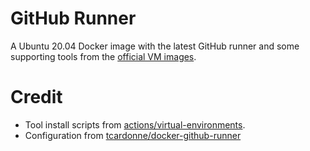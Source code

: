 # GitHub Runner
A Ubuntu 20.04 Docker image with the latest GitHub runner and some supporting tools from the [official VM images](https://github.com/actions/virtual-environments).

# Credit
* Tool install scripts from [actions/virtual-environments](https://github.com/actions/virtual-environments/tree/main/images/linux/scripts).
* Configuration from [tcardonne/docker-github-runner](https://github.com/tcardonne/docker-github-runner)
